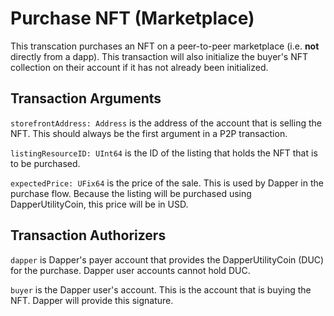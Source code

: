 # Purchase NFT (Marketplace)

This transcation purchases an NFT on a peer-to-peer marketplace (i.e. **not** directly from a dapp). This transaction
will also initialize the buyer's NFT collection on their account if it has not already been initialized.

## Transaction Arguments
`storefrontAddress: Address` is the address of the account that is selling the NFT. This should always be the first argument in a P2P transaction.

`listingResourceID: UInt64` is the ID of the listing that holds the NFT that is to be purchased.

`expectedPrice: UFix64` is the price of the sale. This is used by Dapper in the purchase flow. Because the listing will be
purchased using DapperUtilityCoin, this price will be in USD.

## Transaction Authorizers

`dapper` is Dapper's payer account that provides the DapperUtilityCoin (DUC) for the purchase. Dapper user accounts cannot hold DUC.

`buyer` is the Dapper user's account. This is the account that is buying the NFT. Dapper will provide this signature.
